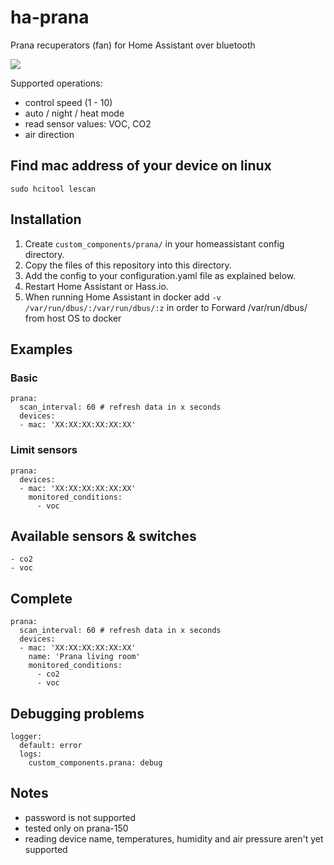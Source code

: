 # ha-prana
Prana recuperators (fan) for Home Assistant over bluetooth

![](../master/PR_PLUS_150.png)

Supported operations:
  - control speed (1 - 10)
  - auto / night / heat mode
  - read sensor values: VOC, CO2
  - air direction
  
## Find mac address of your device on linux
```
sudo hcitool lescan
```

## Installation

1. Create ```custom_components/prana/``` in your homeassistant config directory.
2. Copy the files of this repository into this directory.
3. Add the config to your configuration.yaml file as explained below.
4. Restart Home Assistant or Hass.io.
5. When running Home Assistant in docker add ```-v /var/run/dbus/:/var/run/dbus/:z``` in order to Forward /var/run/dbus/ from host OS to docker

## Examples
### Basic
```
prana:
  scan_interval: 60 # refresh data in x seconds
  devices:
  - mac: 'XX:XX:XX:XX:XX:XX'
```

### Limit sensors
```
prana:
  devices:
  - mac: 'XX:XX:XX:XX:XX:XX'
    monitored_conditions:
      - voc
```

## Available sensors & switches
    - co2
    - voc
    
## Complete
```
prana:
  scan_interval: 60 # refresh data in x seconds
  devices:
  - mac: 'XX:XX:XX:XX:XX:XX'
    name: 'Prana living room'
    monitored_conditions:
      - co2
      - voc
```

## Debugging problems

```
logger:
  default: error
  logs:
    custom_components.prana: debug
```

## Notes
 - password is not supported
 - tested only on prana-150
 - reading device name, temperatures, humidity and air pressure aren't yet supported
 
